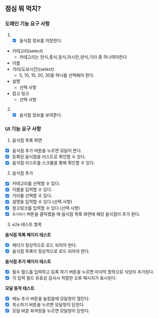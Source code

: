 ## 점심 뭐 먹지?

### 도메인 기능 요구 사항

1. - [x] 음식점 정보를 저장한다.

- 카테고리(select)
  - 카테고리는 한식,중식,일식,아시안,양식,기타 중 하나여야한다
- 이름
- 거리(도보시간)(select)
  - 5, 10, 15, 20, 30중 하나를 선택해야 한다.
- 설명
  - 선택 사항
- 참고 링크
  - 선택 사항

2. - [x] 음식점 정보를 보여준다.

### UI 기능 요구 사항

1. 음식점 목록 화면

- [x] 음식점 추가 버튼을 누르면 모달이 뜬다.
- [x] 등록된 음식점을 리스트로 확인할 수 있다.
- [x] 음식점 리스트를 스크롤을 통해 확인할 수 있다.

2. 음식점 추가

- [x] 카테고리를 선택할 수 있다.
- [x] 이름을 입력할 수 있다.
- [x] 거리를 선택할 수 있다.
- [x] 설명을 입력할 수 있다.(선택 사항)
- [x] 참고링크를 입력할 수 있다.(선택 사항)
- [x] `추가하기` 버튼을 클릭했을 때 음식점 목록 화면에 해당 음식점이 추가 된다.

3. e2e 테스트 항목

**음식점 목록 페이지 테스트**

- [x] 헤더가 정상적으로 로드 되어야 한다.
- [x] 음식점 목록이 정상적으로 로드 되어야 한다.

**음식점 추가 페이지 테스트**

- [x] 필수 필드를 입력하고 등록 하기 버튼을 누르면 마지막 항목으로 식당이 추가된다.
- [x] 각 입력 필드 유효성 검사시 적절한 오류 메시지가 표시된다.

**모달 동작 테스트**

- [x] 메뉴 추가 버튼을 눌렀을때 모달창이 열린다.
- [x] 취소하기 버튼을 누르면 모달창이 닫힌다.
- [x] 모달 바깥 회색창을 누르면 모달창이 닫힌다.
